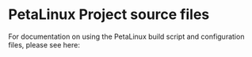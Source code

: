 PetaLinux Project source files
==============================

For documentation on using the PetaLinux build script and configuration files, please
see here:
